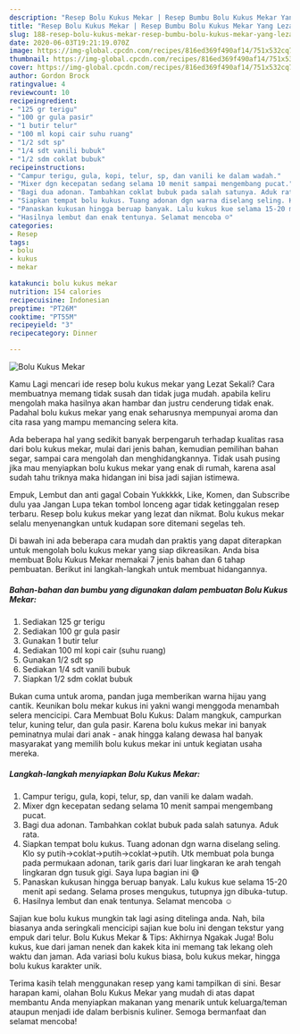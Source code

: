 ```yaml
---
description: "Resep Bolu Kukus Mekar | Resep Bumbu Bolu Kukus Mekar Yang Lezat"
title: "Resep Bolu Kukus Mekar | Resep Bumbu Bolu Kukus Mekar Yang Lezat"
slug: 188-resep-bolu-kukus-mekar-resep-bumbu-bolu-kukus-mekar-yang-lezat
date: 2020-06-03T19:21:19.070Z
image: https://img-global.cpcdn.com/recipes/816ed369f490af14/751x532cq70/bolu-kukus-mekar-foto-resep-utama.jpg
thumbnail: https://img-global.cpcdn.com/recipes/816ed369f490af14/751x532cq70/bolu-kukus-mekar-foto-resep-utama.jpg
cover: https://img-global.cpcdn.com/recipes/816ed369f490af14/751x532cq70/bolu-kukus-mekar-foto-resep-utama.jpg
author: Gordon Brock
ratingvalue: 4
reviewcount: 10
recipeingredient:
- "125 gr terigu"
- "100 gr gula pasir"
- "1 butir telur"
- "100 ml kopi cair suhu ruang"
- "1/2 sdt sp"
- "1/4 sdt vanili bubuk"
- "1/2 sdm coklat bubuk"
recipeinstructions:
- "Campur terigu, gula, kopi, telur, sp, dan vanili ke dalam wadah."
- "Mixer dgn kecepatan sedang selama 10 menit sampai mengembang pucat."
- "Bagi dua adonan. Tambahkan coklat bubuk pada salah satunya. Aduk rata."
- "Siapkan tempat bolu kukus. Tuang adonan dgn warna diselang seling. Klo sy putih-&gt;coklat-&gt;putih-&gt;coklat-&gt;putih. Utk membuat pola bunga pada permukaan adonan, tarik garis dari luar lingkaran ke arah tengah lingkaran dgn tusuk gigi. Saya lupa bagian ini 😅"
- "Panaskan kukusan hingga beruap banyak. Lalu kukus kue selama 15-20 menit api sedang. Selama proses mengukus, tutupnya jgn dibuka-tutup."
- "Hasilnya lembut dan enak tentunya. Selamat mencoba ☺"
categories:
- Resep
tags:
- bolu
- kukus
- mekar

katakunci: bolu kukus mekar 
nutrition: 154 calories
recipecuisine: Indonesian
preptime: "PT26M"
cooktime: "PT55M"
recipeyield: "3"
recipecategory: Dinner

---
```



![Bolu Kukus Mekar](https://img-global.cpcdn.com/recipes/816ed369f490af14/751x532cq70/bolu-kukus-mekar-foto-resep-utama.jpg)

Kamu Lagi mencari ide resep bolu kukus mekar yang Lezat Sekali? Cara membuatnya memang tidak susah dan tidak juga mudah. apabila keliru mengolah maka hasilnya akan hambar dan justru cenderung tidak enak. Padahal bolu kukus mekar yang enak seharusnya mempunyai aroma dan cita rasa yang mampu memancing selera kita.

Ada beberapa hal yang sedikit banyak berpengaruh terhadap kualitas rasa dari bolu kukus mekar, mulai dari jenis bahan, kemudian pemilihan bahan segar, sampai cara mengolah dan menghidangkannya. Tidak usah pusing jika mau menyiapkan bolu kukus mekar yang enak di rumah, karena asal sudah tahu triknya maka hidangan ini bisa jadi sajian istimewa.

Empuk, Lembut dan anti gagal Cobain Yukkkkk, Like, Komen, dan Subscribe dulu yaa Jangan Lupa tekan tombol lonceng agar tidak ketinggalan resep terbaru. Resep bolu kukus mekar yang lezat dan nikmat. Bolu kukus mekar selalu menyenangkan untuk kudapan sore ditemani segelas teh.


Di bawah ini ada beberapa cara mudah dan praktis yang dapat diterapkan untuk mengolah bolu kukus mekar yang siap dikreasikan. Anda bisa membuat Bolu Kukus Mekar memakai 7 jenis bahan dan 6 tahap pembuatan. Berikut ini langkah-langkah untuk membuat hidangannya.

<!--inarticleads1-->

##### Bahan-bahan dan bumbu yang digunakan dalam pembuatan Bolu Kukus Mekar:

1. Sediakan 125 gr terigu
1. Sediakan 100 gr gula pasir
1. Gunakan 1 butir telur
1. Sediakan 100 ml kopi cair (suhu ruang)
1. Gunakan 1/2 sdt sp
1. Sediakan 1/4 sdt vanili bubuk
1. Siapkan 1/2 sdm coklat bubuk


Bukan cuma untuk aroma, pandan juga memberikan warna hijau yang cantik. Keunikan bolu mekar kukus ini yakni wangi menggoda menambah selera mencicipi. Cara Membuat Bolu Kukus: Dalam mangkuk, campurkan telur, kuning telur, dan gula pasir. Karena bolu kukus mekar ini banyak peminatnya mulai dari anak - anak hingga kalang dewasa hal banyak masyarakat yang memilih bolu kukus mekar ini untuk kegiatan usaha mereka. 

<!--inarticleads2-->

##### Langkah-langkah menyiapkan Bolu Kukus Mekar:

1. Campur terigu, gula, kopi, telur, sp, dan vanili ke dalam wadah.
1. Mixer dgn kecepatan sedang selama 10 menit sampai mengembang pucat.
1. Bagi dua adonan. Tambahkan coklat bubuk pada salah satunya. Aduk rata.
1. Siapkan tempat bolu kukus. Tuang adonan dgn warna diselang seling. Klo sy putih-&gt;coklat-&gt;putih-&gt;coklat-&gt;putih. Utk membuat pola bunga pada permukaan adonan, tarik garis dari luar lingkaran ke arah tengah lingkaran dgn tusuk gigi. Saya lupa bagian ini 😅
1. Panaskan kukusan hingga beruap banyak. Lalu kukus kue selama 15-20 menit api sedang. Selama proses mengukus, tutupnya jgn dibuka-tutup.
1. Hasilnya lembut dan enak tentunya. Selamat mencoba ☺


Sajian kue bolu kukus mungkin tak lagi asing ditelinga anda. Nah, bila biasanya anda seringkali mencicipi sajian kue bolu ini dengan tekstur yang empuk dari telur. Bolu Kukus Mekar &amp; Tips: Akhirnya Ngakak Juga! Bolu kukus, kue dari jaman nenek dan kakek kita ini memang tak lekang oleh waktu dan jaman. Ada variasi bolu kukus biasa, bolu kukus mekar, hingga bolu kukus karakter unik. 

Terima kasih telah menggunakan resep yang kami tampilkan di sini. Besar harapan kami, olahan Bolu Kukus Mekar yang mudah di atas dapat membantu Anda menyiapkan makanan yang menarik untuk keluarga/teman ataupun menjadi ide dalam berbisnis kuliner. Semoga bermanfaat dan selamat mencoba!
